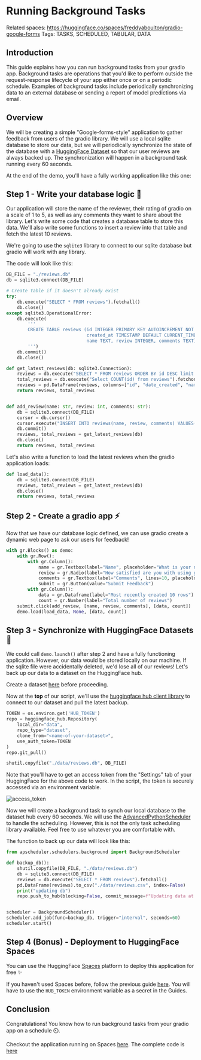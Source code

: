 # Running Background Tasks 

Related spaces: https://huggingface.co/spaces/freddyaboulton/gradio-google-forms
Tags: TASKS, SCHEDULED, TABULAR, DATA 

## Introduction

This guide explains how you can run background tasks from your gradio app.
Background tasks are operations that you'd like to perform outside the request-response
lifecycle of your app either once or on a periodic schedule.
Examples of background tasks include periodically synchronizing data to an external database or 
sending a report of model predictions via email.

## Overview 
    
We will be creating a simple "Google-forms-style" application to gather feedback from users of the gradio library.
We will use a local sqlite database to store our data, but we will periodically synchronize the state of the database
with a [HuggingFace Dataset](https://huggingface.co/datasets) so that our user reviews are always backed up.
The synchronization will happen in a background task running every 60 seconds.

At the end of the demo, you'll have a fully working application like this one:

<gradio-app space="freddyaboulton/gradio-google-forms"> </gradio-app>


## Step 1 - Write your database logic 💾
Our application will store the name of the reviewer, their rating of gradio on a scale of 1 to 5, as well as
any comments they want to share about the library. Let's write some code that creates a database table to
store this data. We'll also write some functions to insert a review into that table and fetch the latest 10 reviews.

We're going to use the `sqlite3` library to connect to our sqlite database but gradio will work with any library.

The code will look like this:

```python
DB_FILE = "./reviews.db"
db = sqlite3.connect(DB_FILE)

# Create table if it doesn't already exist
try:
    db.execute("SELECT * FROM reviews").fetchall()
    db.close()
except sqlite3.OperationalError:
    db.execute(
        '''
        CREATE TABLE reviews (id INTEGER PRIMARY KEY AUTOINCREMENT NOT NULL,
                              created_at TIMESTAMP DEFAULT CURRENT_TIMESTAMP NOT NULL,
                              name TEXT, review INTEGER, comments TEXT)
        ''')
    db.commit()
    db.close()

def get_latest_reviews(db: sqlite3.Connection):
    reviews = db.execute("SELECT * FROM reviews ORDER BY id DESC limit 10").fetchall()
    total_reviews = db.execute("Select COUNT(id) from reviews").fetchone()[0]
    reviews = pd.DataFrame(reviews, columns=["id", "date_created", "name", "review", "comments"])
    return reviews, total_reviews


def add_review(name: str, review: int, comments: str):
    db = sqlite3.connect(DB_FILE)
    cursor = db.cursor()
    cursor.execute("INSERT INTO reviews(name, review, comments) VALUES(?,?,?)", [name, review, comments])
    db.commit()
    reviews, total_reviews = get_latest_reviews(db)
    db.close()
    return reviews, total_reviews
```

Let's also write a function to load the latest reviews when the gradio application loads:
```python
def load_data():
    db = sqlite3.connect(DB_FILE)
    reviews, total_reviews = get_latest_reviews(db)
    db.close()
    return reviews, total_reviews
```

## Step 2 - Create a gradio app ⚡
Now that we have our database logic defined, we can use gradio create a dynamic web page to ask our users for feedback! 

```python
with gr.Blocks() as demo:
    with gr.Row():
        with gr.Column():
            name = gr.Textbox(label="Name", placeholder="What is your name?")
            review = gr.Radio(label="How satisfied are you with using gradio?", choices=[1, 2, 3, 4, 5])
            comments = gr.Textbox(label="Comments", lines=10, placeholder="Do you have any feedback on gradio?")
            submit = gr.Button(value="Submit Feedback")
        with gr.Column():
            data = gr.Dataframe(label="Most recently created 10 rows")
            count = gr.Number(label="Total number of reviews")
    submit.click(add_review, [name, review, comments], [data, count])
    demo.load(load_data, None, [data, count])
```

## Step 3 - Synchronize with HuggingFace Datasets 🤗

We could call `demo.launch()` after step 2 and have a fully functioning application. However,
our data would be stored locally on our machine. If the sqlite file were accidentally deleted, we'd lose all of our reviews!
Let's back up our data to a dataset on the HuggingFace hub.

Create a dataset [here](https://huggingface.co/datasets) before proceeding.

Now at the **top** of our script, we'll use the [huggingface hub client library](https://huggingface.co/docs/huggingface_hub/index)
to connect to our dataset and pull the latest backup.

```python
TOKEN = os.environ.get('HUB_TOKEN')
repo = huggingface_hub.Repository(
    local_dir="data",
    repo_type="dataset",
    clone_from="<name-of-your-dataset>",
    use_auth_token=TOKEN
)
repo.git_pull()

shutil.copyfile("./data/reviews.db", DB_FILE)
```

Note that you'll have to get an access token from the "Settings" tab of your HuggingFace for the above code to work.
In the script, the token is securely accessed via an environment variable.

![access_token](https://github.com/gradio-app/gradio/blob/main/guides/assets/access_token.png?raw=true)

Now we will create a background task to synch our local database to the dataset hub every 60 seconds.
We will use the [AdvancedPythonScheduler](https://apscheduler.readthedocs.io/en/3.x/) to handle the scheduling.
However, this is not the only task scheduling library available. Feel free to use whatever you are comfortable with.

The function to back up our data will look like this:

```python
from apscheduler.schedulers.background import BackgroundScheduler

def backup_db():
    shutil.copyfile(DB_FILE, "./data/reviews.db")
    db = sqlite3.connect(DB_FILE)
    reviews = db.execute("SELECT * FROM reviews").fetchall()
    pd.DataFrame(reviews).to_csv("./data/reviews.csv", index=False)
    print("updating db")
    repo.push_to_hub(blocking=False, commit_message=f"Updating data at {datetime.datetime.now()}")


scheduler = BackgroundScheduler()
scheduler.add_job(func=backup_db, trigger="interval", seconds=60)
scheduler.start()
```


## Step 4 (Bonus) - Deployment to HuggingFace Spaces
You can use the HuggingFace [Spaces](https://huggingface.co/spaces) platform to deploy this application for free ✨

If you haven't used Spaces before, follow the previous guide [here](/using_hugging_face_integrations).
You will have to use the `HUB_TOKEN` environment variable as a secret in the Guides.

## Conclusion
Congratulations! You know how to run background tasks from your gradio app on a schedule ⏲️.  

Checkout the application running on Spaces [here](https://huggingface.co/spaces/freddyaboulton/gradio-google-forms).
The complete code is [here](https://huggingface.co/spaces/freddyaboulton/gradio-google-forms/blob/main/app.py)